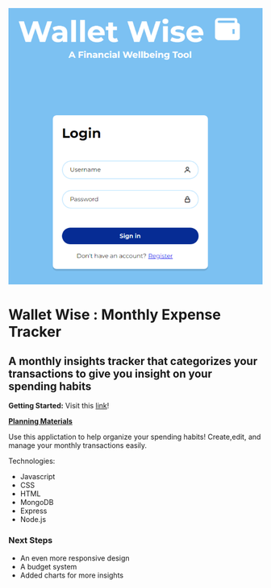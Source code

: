 ![alt text](image-1.png)

#  Wallet Wise : Monthly Expense Tracker

## A monthly insights tracker that categorizes your transactions to give you insight on your spending habits

**Getting Started:** 
Visit this [link](https://monthly-expense-tracker-2324e228fac8.herokuapp.com/)!

**[Planning Materials](https://trello.com/b/x5ueIHkt/crud-appproject)** 



Use this applictation to help organize your spending habits! Create,edit, and manage your monthly transactions easily.





Technologies:
* Javascript
* CSS
* HTML
* MongoDB
* Express
* Node.js

### Next Steps
* An even more responsive design
* A budget system
* Added charts for more insights
